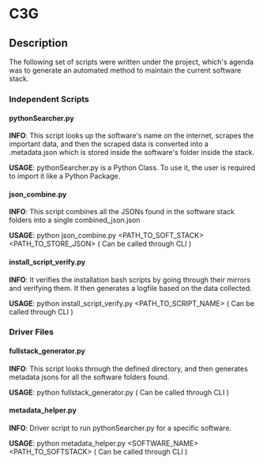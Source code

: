 # C3G

## Description

The following set of scripts were written under the project, which's agenda was to generate an automated method to maintain the current software stack. 

### Independent Scripts

#### pythonSearcher.py

**INFO**: This script looks up the software's name on the internet, scrapes the important data, and then the scraped data is converted into a .metadata.json which is stored inside the software's folder inside the stack.

**USAGE**: pythonSearcher.py is a Python Class. To use it, the user is required to import it like a Python Package. 

#### json_combine.py

**INFO**: This script combines all the JSONs found in the software stack folders into a single combined_json.json

**USAGE**: python json_combine.py <PATH_TO_SOFT_STACK> <PATH_TO_STORE_JSON> ( Can be called through CLI )

#### install_script_verify.py

**INFO**: It verifies the installation bash scripts by going through their mirrors and verifying them. It then generates a logfile based on the data collected.

**USAGE**: python install_script_verify.py <PATH_TO_SCRIPT_NAME> ( Can be called through CLI )


### Driver Files

#### fullstack_generator.py

**INFO**: This script looks through the defined directory, and then generates metadata jsons for all the software folders found.

**USAGE**: python fullstack_generator.py <PATH> ( Can be called through CLI )

#### metadata_helper.py

**INFO**: Driver script to run pythonSearcher.py for a specific software. 

**USAGE**: python metadata_helper.py <SOFTWARE_NAME> <PATH_TO_SOFTSTACK> ( Can be called through CLI )
